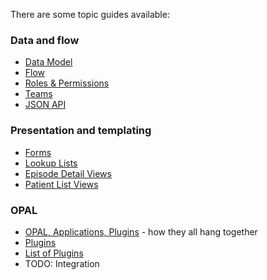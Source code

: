 There are some topic guides available: 

### Data and flow
* [Data Model](datamodel.md)
* [Flow](flow.md)
* [Roles & Permissions](roles_and_permissions.md)
* [Teams](teams.md)
* [JSON API](json_api.md)

### Presentation and templating
* [Forms](forms.md)
* [Lookup Lists](lookup_lists.md)
* [Episode Detail Views](episode_detail_views.md)
* [Patient List Views](list_views.md)

### OPAL 
* [OPAL, Applications, Plugins](components_overview.md) - how they all hang together
* [Plugins](plugins.md)
* [List of Plugins](plugins_list.md)
* TODO: Integration
